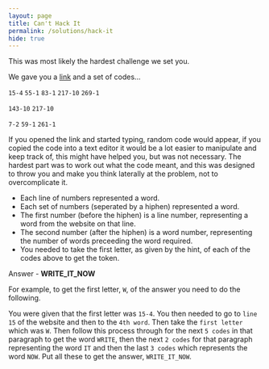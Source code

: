 ```yaml
---
layout: page
title: Can't Hack It
permalink: /solutions/hack-it
hide: true
---
```


This was most likely the hardest challenge we set you.

We gave you a [link](https://hackertyper.net "I might help you") and a set of
codes...

`15-4`
`55-1`
`83-1`
`217-10`
`269-1`

`143-10`
`217-10`

`7-2`
`59-1`
`261-1`

If you opened the link and started typing, random code would appear, if you copied the code into a text editor it would be a lot easier to manipulate and keep track of, this might have helped you, but was not necessary. The hardest part was to work out what the code meant, and this was designed to throw you and make you think laterally at the problem, not to overcomplicate it. 

* Each line of numbers represented a word. 
* Each set of numbers (seperated by a hiphen) represented a word. 
* The first number (before the hiphen) is a line number, representing a word from the website on that line. 
* The second number (after the hiphen) is a word number, representing the number of words preceeding the word required. 
* You needed to take the first letter, as given by the hint, of each of the codes above to get the token. 

Answer - **WRITE_IT_NOW**

For example, to get the first letter, `W`, of the answer you need to do the following.

You were given that the first letter was `15-4`. You then needed to go to `line 15` of the website and then to the `4th word`. Then take the `first letter` which was `W`. Then follow this process through for the next `5 codes` in that paragraph to get the word `WRITE`, then the next `2 codes` for that paragraph representing the word `IT` and then the last `3 codes` which represents the word `NOW`. Put all these to get the answer, `WRITE_IT_NOW`.
